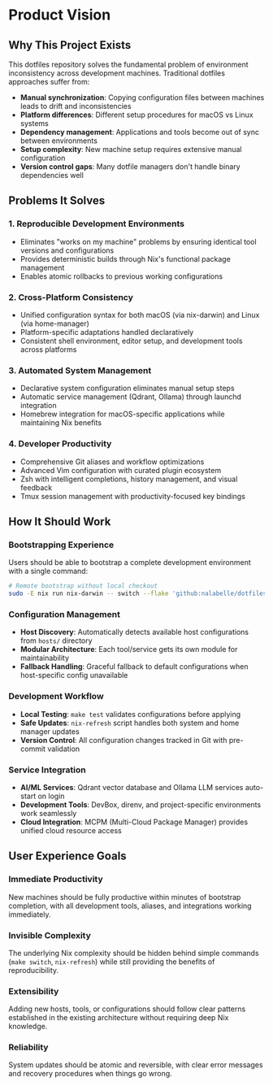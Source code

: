 # Product Vision

## Why This Project Exists

This dotfiles repository solves the fundamental problem of environment inconsistency across development machines. Traditional dotfiles approaches suffer from:

- **Manual synchronization**: Copying configuration files between machines leads to drift and inconsistencies
- **Platform differences**: Different setup procedures for macOS vs Linux systems  
- **Dependency management**: Applications and tools become out of sync between environments
- **Setup complexity**: New machine setup requires extensive manual configuration
- **Version control gaps**: Many dotfile managers don't handle binary dependencies well

## Problems It Solves

### 1. **Reproducible Development Environments**

- Eliminates "works on my machine" problems by ensuring identical tool versions and configurations
- Provides deterministic builds through Nix's functional package management
- Enables atomic rollbacks to previous working configurations

### 2. **Cross-Platform Consistency**  

- Unified configuration syntax for both macOS (via nix-darwin) and Linux (via home-manager)
- Platform-specific adaptations handled declaratively
- Consistent shell environment, editor setup, and development tools across platforms

### 3. **Automated System Management**

- Declarative system configuration eliminates manual setup steps
- Automatic service management (Qdrant, Ollama) through launchd integration
- Homebrew integration for macOS-specific applications while maintaining Nix benefits

### 4. **Developer Productivity**

- Comprehensive Git aliases and workflow optimizations
- Advanced Vim configuration with curated plugin ecosystem  
- Zsh with intelligent completions, history management, and visual feedback
- Tmux session management with productivity-focused key bindings

## How It Should Work

### **Bootstrapping Experience**

Users should be able to bootstrap a complete development environment with a single command:

```bash
# Remote bootstrap without local checkout
sudo -E nix run nix-darwin -- switch --flake 'github:nalabelle/dotfiles#'$(hostname)
```

### **Configuration Management**

- **Host Discovery**: Automatically detects available host configurations from `hosts/` directory
- **Modular Architecture**: Each tool/service gets its own module for maintainability
- **Fallback Handling**: Graceful fallback to default configurations when host-specific config unavailable

### **Development Workflow**

- **Local Testing**: `make test` validates configurations before applying
- **Safe Updates**: `nix-refresh` script handles both system and home manager updates
- **Version Control**: All configuration changes tracked in Git with pre-commit validation

### **Service Integration**

- **AI/ML Services**: Qdrant vector database and Ollama LLM services auto-start on login
- **Development Tools**: DevBox, direnv, and project-specific environments work seamlessly
- **Cloud Integration**: MCPM (Multi-Cloud Package Manager) provides unified cloud resource access

## User Experience Goals

### **Immediate Productivity**

New machines should be fully productive within minutes of bootstrap completion, with all development tools, aliases, and integrations working immediately.

### **Invisible Complexity**

The underlying Nix complexity should be hidden behind simple commands (`make switch`, `nix-refresh`) while still providing the benefits of reproducibility.

### **Extensibility**

Adding new hosts, tools, or configurations should follow clear patterns established in the existing architecture without requiring deep Nix knowledge.

### **Reliability**

System updates should be atomic and reversible, with clear error messages and recovery procedures when things go wrong.
